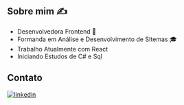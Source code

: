 ## Sobre mim ✍️
- Desenvolvedora Frontend 🚀 
- Formanda em Análise e Desenvolvimento de SItemas 🎓
- Trabalho Atualmente com React
- Iniciando Estudos de C# e Sql

## Contato
[![linkedin](https://img.shields.io/badge/LinkedIn-0077B5?style=for-the-badge&logo=linkedin&logoColor=white)](https://www.linkedin.com/in/amanda-nobre-0625121a7/)
